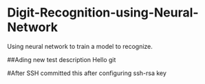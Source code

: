 # Digit-Recognition-using-Neural-Network
Using neural network to train a model to recognize.

##Ading new test description
Hello git

#After SSH
committed this after configuring ssh-rsa key

